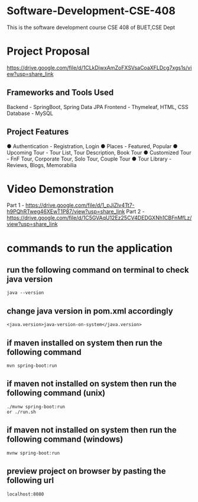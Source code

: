 # Software-Development-CSE-408 

This is the software development course CSE 408 of BUET,CSE Dept

# Project Proposal
https://drive.google.com/file/d/1CLkDjwxAmZoFXSVsaCoaXFLDcg7xgs1s/view?usp=share_link

## Frameworks and Tools Used
Backend - SpringBoot, Spring Data JPA
Frontend - Thymeleaf, HTML, CSS
Database - MySQL

## Project Features
● Authentication - Registration, Login
● Places - Featured, Popular
● Upcoming Tour - Tour List, Tour Description, Book Tour
● Customized Tour - FnF Tour, Corporate Tour, Solo Tour, Couple Tour
● Tour Library - Reviews, Blogs, Memorabilia

# Video Demonstration
Part 1 - https://drive.google.com/file/d/1_pJiZlv4Tt7-h9PQhRTweg46XEwT1P87/view?usp=share_link
Part 2 - https://drive.google.com/file/d/1C5GVAqU12Ez25CV4DEDGXNh1CBFnMfLz/view?usp=share_link

# commands to run the application

## run the following command on terminal to check java version

    java --version

## change java version in pom.xml accordingly

    <java.version>java-version-on-system</java.version>

## if maven installed on system then run the following command

    mvn spring-boot:run

## if maven not installed on system then run the following command (unix)

    ./mvnw spring-boot:run 
    or ./run.sh 

## if maven not installed on system then run the following command (windows)

    mvnw spring-boot:run

## preview project on browser by pasting the following url

    localhost:8080


